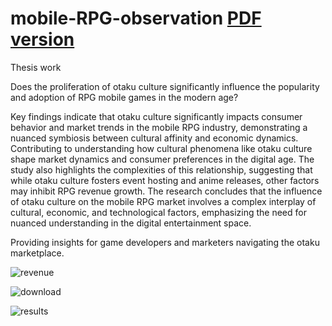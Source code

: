 # mobile-RPG-observation [PDF version](https://cxy2696.github.io/Anny%20Thesis.pdf)
Thesis work

Does the proliferation of otaku culture significantly influence the popularity and adoption of RPG mobile games in the modern age? 

Key findings indicate that otaku culture significantly impacts consumer behavior and market trends in the mobile RPG industry, demonstrating a nuanced symbiosis between cultural affinity and economic dynamics. Contributing to understanding how cultural phenomena like otaku culture shape market dynamics and consumer preferences in the digital age. The study also highlights the complexities of this relationship, suggesting that while otaku culture fosters event hosting and anime releases, other factors may inhibit RPG revenue growth. The research concludes that the influence of otaku culture on the mobile RPG market involves a complex interplay of cultural, economic, and technological factors, emphasizing the need for nuanced understanding in the digital entertainment space.

Providing insights for game developers and marketers navigating the otaku marketplace.

![revenue](https://github.com/cxy2696/mobile-RPG-observation/assets/93075691/184775cf-9c5a-4512-9347-c4a7fc05940e)

![download](https://github.com/cxy2696/mobile-RPG-observation/assets/93075691/7cc1c567-3d34-4b5a-a1ed-a6d1c4e22610)

![results](https://github.com/cxy2696/mobile-RPG-observation/assets/93075691/161a11ba-de92-4ef2-9726-eb7a5954bbe1)
